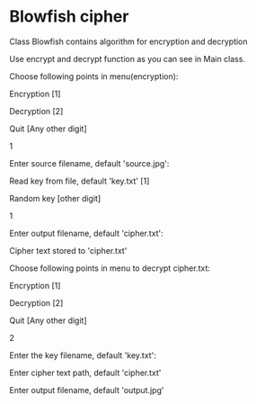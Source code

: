 # Blowfish cipher

Class Blowfish contains algorithm for encryption and decryption
	
Use encrypt and decrypt function as you can see in Main class.

Choose following points in menu(encryption):

Encryption [1]

Decryption [2]

Quit [Any other digit]

1

Enter source filename, default 'source.jpg':

Read key from file, default 'key.txt' [1]

Random key [other digit]

1

Enter output filename, default 'cipher.txt':

Cipher text stored to 'cipher.txt'
    


Choose following points in menu to decrypt cipher.txt:

Encryption [1]

Decryption [2]

Quit [Any other digit]

2

Enter the key filename, default 'key.txt':

Enter cipher text path, default 'cipher.txt'

Enter output filename, default 'output.jpg'
